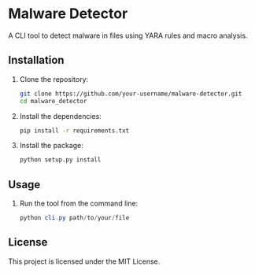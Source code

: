 # Malware Detector

A CLI tool to detect malware in files using YARA rules and macro analysis.

## Installation

1. Clone the repository:
   ```bash
   git clone https://github.com/your-username/malware-detector.git
   cd malware_detector

2. Install the dependencies:

    ```bash
    pip install -r requirements.txt

3. Install the package:

    ```bash
    python setup.py install

## Usage

1. Run the tool from the command line:

    ```powershell
    python cli.py path/to/your/file


## License
This project is licensed under the MIT License.
